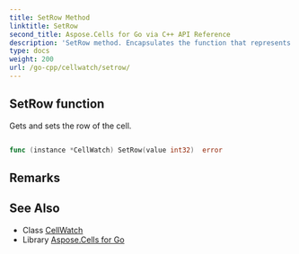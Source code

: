 ```yaml
---
title: SetRow Method 
linktitle: SetRow
second_title: Aspose.Cells for Go via C++ API Reference
description: 'SetRow method. Encapsulates the function that represents setrow in Go.'
type: docs
weight: 200
url: /go-cpp/cellwatch/setrow/
---
```


## SetRow function

Gets and sets the row of the cell.

```go

func (instance *CellWatch) SetRow(value int32)  error

```

## Remarks


## See Also

* Class [CellWatch](../)
* Library [Aspose.Cells for Go](../../)
